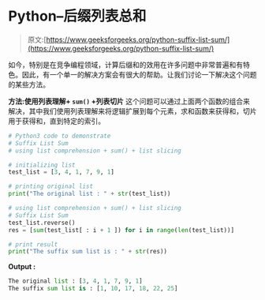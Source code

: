 # Python–后缀列表总和

> 原文:[https://www.geeksforgeeks.org/python-suffix-list-sum/](https://www.geeksforgeeks.org/python-suffix-list-sum/)

如今，特别是在竞争编程领域，计算后缀和的效用在许多问题中非常普遍和有特色。因此，有一个单一的解决方案会有很大的帮助。让我们讨论一下解决这个问题的某些方法。

**方法:使用列表理解+ `sum()` +列表切片**
这个问题可以通过上面两个函数的组合来解决，其中我们使用列表理解来将逻辑扩展到每个元素，求和函数来获得和，切片用于获得和，直到特定的索引。

```py
# Python3 code to demonstrate
# Suffix List Sum 
# using list comprehension + sum() + list slicing 

# initializing list
test_list = [3, 4, 1, 7, 9, 1]

# printing original list
print("The original list : " + str(test_list))

# using list comprehension + sum() + list slicing
# Suffix List Sum 
test_list.reverse()
res = [sum(test_list[ : i + 1 ]) for i in range(len(test_list))]

# print result
print("The suffix sum list is : " + str(res))
```

**Output :**

```py
The original list : [3, 4, 1, 7, 9, 1]
The suffix sum list is : [1, 10, 17, 18, 22, 25]

```